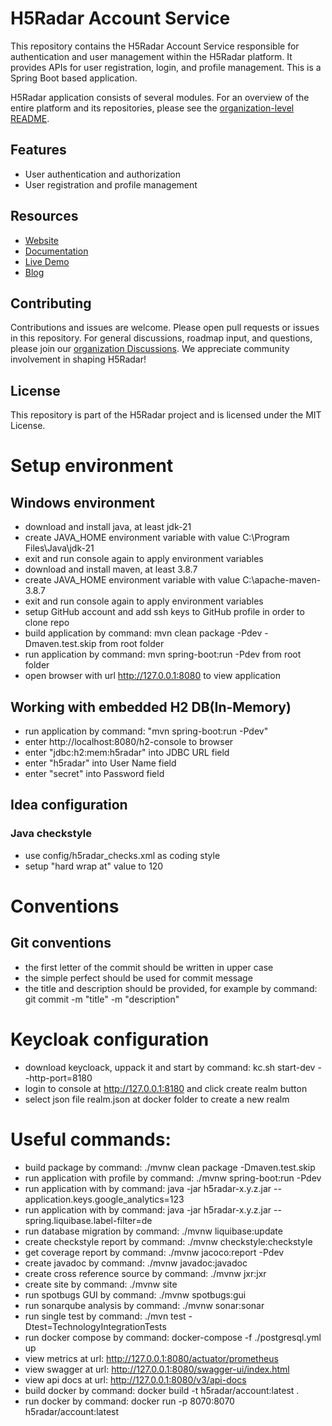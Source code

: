 # H5Radar Account Service

This repository contains the H5Radar Account Service responsible for authentication and user management within the H5Radar platform. It provides APIs for user registration, login, and profile management. This is a Spring Boot based application.

H5Radar application consists of several modules. For an overview of the entire platform and its repositories, please see the [organization-level README](https://github.com/h5radar).

## Features

- User authentication and authorization
- User registration and profile management

## Resources

- [Website](https://www.h5radar.com)
- [Documentation](https://docs.h5radar.com)
- [Live Demo](https://app.h5radar.com)
- [Blog](https://blog.h5radar.com)

## Contributing

Contributions and issues are welcome. Please open pull requests or issues in this repository. For general discussions, roadmap input, and questions, please join our [organization Discussions](https://github.com/orgs/h5radar/discussions). We appreciate community involvement in shaping H5Radar!

## License

This repository is part of the H5Radar project and is licensed under the MIT License.

# Setup environment
## Windows environment
* download and install java, at least jdk-21
* create JAVA_HOME environment variable with value C:\Program Files\Java\jdk-21
* exit and run console again to apply environment variables
* download and install maven, at least 3.8.7
* create JAVA_HOME environment variable with value C:\apache-maven-3.8.7
* exit and run console again to apply environment variables
* setup GitHub account and add ssh keys to GitHub profile in order to clone repo
* build application by command: mvn clean package -Pdev -Dmaven.test.skip from root folder
* run application by command: mvn spring-boot:run -Pdev from root folder
* open browser with url http://127.0.0.1:8080 to view application

## Working with embedded H2 DB(In-Memory)
* run application by command: "mvn spring-boot:run -Pdev"
* enter http://localhost:8080/h2-console to browser
* enter "jdbc:h2:mem:h5radar" into JDBC URL field
* enter "h5radar" into User Name field
* enter "secret" into Password field

## Idea configuration
### Java checkstyle
* use config/h5radar_checks.xml as coding style
* setup "hard wrap at" value to 120

# Conventions
## Git conventions
* the first letter of the commit should be written in upper case
* the simple perfect should be used for commit message
* the title and description should be provided, for example by command: git commit -m "title" -m "description"

# Keycloak configuration
* download keycloack, uppack it and start by command: kc.sh start-dev --http-port=8180
* login to console at http://127.0.0.1:8180 and click create realm button
* select json file realm.json at docker folder to create a new realm

# Useful commands:
* build package by command: ./mvnw clean package -Dmaven.test.skip
* run application with profile by command: ./mvnw spring-boot:run -Pdev
* run application with by command: java -jar h5radar-x.y.z.jar --application.keys.google_analytics=123
* run application with by command: java -jar h5radar-x.y.z.jar --spring.liquibase.label-filter=de
* run database migration by command: ./mvnw liquibase:update
* create checkstyle report by command: ./mvnw checkstyle:checkstyle
* get coverage report by command: ./mvnw jacoco:report -Pdev
* create javadoc by command: ./mvnw javadoc:javadoc
* create cross reference source by command: ./mvnw jxr:jxr
* create site by command: ./mvnw site
* run spotbugs GUI by command: ./mvnw spotbugs:gui
* run sonarqube analysis by command: ./mvnw sonar:sonar
* run single test by command: ./mvn test -Dtest=TechnologyIntegrationTests
* run docker compose by command: docker-compose -f ./postgresql.yml up
* view metrics at url: http://127.0.0.1:8080/actuator/prometheus
* view swagger at url: http://127.0.0.1:8080/swagger-ui/index.html
* view api docs at url: http://127.0.0.1:8080/v3/api-docs
* build docker by command: docker build -t h5radar/account:latest .
* run docker by command: docker run -p 8070:8070 h5radar/account:latest
